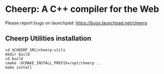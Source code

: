 Cheerp: A C++ compiler for the Web
==================================

Please report bugs on launchpad:
https://bugs.launchpad.net/cheerp

Cheerp Utilities installation
---------------------------

```
cd $CHEERP_SRC/cheerp-utils
mkdir build
cd build
cmake -DCMAKE_INSTALL_PREFIX=/opt/cheerp ..
make install
```
